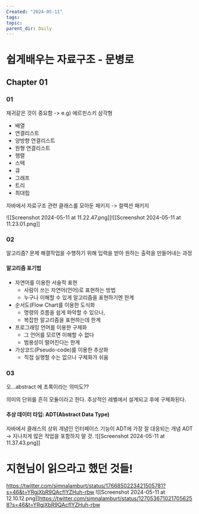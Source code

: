 ```yaml
---
Created: "2024-05-11"
tags: 
topic: 
parent_dir: Daily
---
```

# 쉽게배우는 자료구조 - 문병로
## Chapter 01
### 01
재귀같은 것이 중요함 -> e.g) 에르핀스키 삼각형

- 배열
- 연결리스트
- 양방향 연결리스트
- 원형 연결리스트
- 행렬
- 스택
- 큐
- 그래프
- 트리
- 최대힙

자바에서 자료구조 관련 클래스를 모아둔 패키지 -> 컬렉션 패키지

![[Screenshot 2024-05-11 at 11.22.47.png]]![[Screenshot 2024-05-11 at 11.23.01.png]]

### 02
알고리즘? 문제 해결작업을 수행하기 위해 입력을 받아 원하는 출력을 만들어내는 과정
#### 알고리즘 표기법
- 자연어를 이용한 서술적 표현
	- 사람이 쓰는 자연어(언어)로 표현하는 방법
	- 누구나 이해할 수 있게 알고리즘을 표현하기엔 한계
- 순서도(Flow Chart를 이용한 도식화
	- 명령의 흐름을 쉽게 파악할 수 있으나,
	- 복잡한 알고리즘을 표현하는데 한계
- 프로그래밍 언어를 이용한 구체화
	- 그 언어를 모르면 이해할 수 없다
	- 범용성이 떨어진다는 한계
- 가상코드(Pseudo-code)를 이용한 추상화
	- 직접 실행할 수는 없으나 구체화가 쉬움
### 03
오...abstract 에 초록이라는 의미도??

의미의 단위를 흔히 모듈이라고 한다. 추상적인 레벨에서 설계되고 후에 구체화된다. 

#### 추상 데이터 타입: ADT(Abstract Data Type)
자바에서 클래스의 상위 개념인 인터페이스 기능이 ADT에 가장 잘 대응되는 개념
ADT -> 지나치게 많은 작업을 포함하지 말 것.
![[Screenshot 2024-05-11 at 11.37.43.png]]

# 지현님이 읽으라고 했던 것들!
https://twitter.com/simnalamburt/status/1766850223421505781?s=46&t=YRgjXbR9QAcflYZHuh-rbw
![[Screenshot 2024-05-11 at 12.10.12.png]]https://twitter.com/simnalamburt/status/1270536710217056258?s=46&t=YRgjXbR9QAcflYZHuh-rbw